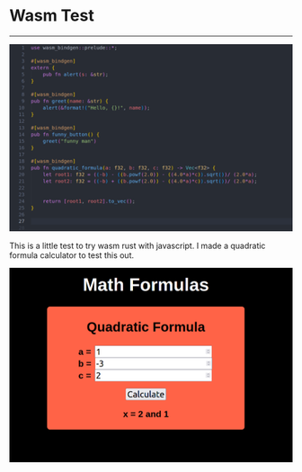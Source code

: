 # Wasm Test

---

![rust in lib.rs](code_screenshot.png)

This is a little test to try wasm rust with javascript.
I made a quadratic formula calculator to test this out.

![screenshot of quadratic calculator](project_screenshot.png)
